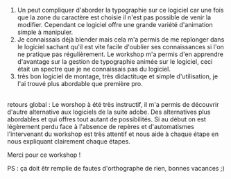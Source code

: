 1. Un peut compliquer d'aborder la typographie sur ce logiciel car une fois que la zone du caractère est choisie il n'est pas possible de venir la modifier. Cependant ce logiciel offre une grande variété d'animation simple à manipuler.
2. Je connaissais déjà blender mais cela m'a permis de me replonger dans le logiciel sachant qu'il est vite facile d'oublier ses connaissances si l'on ne pratique pas régulièrement. Le workshop m'a permis d'en apprendre d'avantage sur la gestion de typographie animée sur le logiciel, ceci était un spectre que je ne connaissais pas du logiciel.
3. très bon logiciel de montage, très didactituqe et simple d'utilisation, je l'ai trouvé plus abordable que première pro. 

\
retours global : Le worshop à été très instructif, il m'a permis de découvrir d'autre alternative aux logiciels de la suite adobe. Des alternatives plus abordables et qui offres tout autant de possibilités. Si au début on est légèrement perdu face à l'absence de repères et d'automatismes l'intervenant du workshop est très attentif et nous aide à chaque étape en nous expliquant clairement chaque étapes. 

Merci pour ce workshop !

PS : ça doit êtr remplie de fautes d'orthographe de rien, bonnes vacances ;)